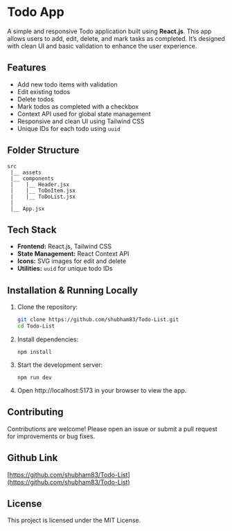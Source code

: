 # Todo App

A simple and responsive Todo application built using **React.js**. This app allows users to add, edit, delete, and mark tasks as completed. It’s designed with clean UI and basic validation to enhance the user experience.

## Features

- Add new todo items with validation
- Edit existing todos
- Delete todos
- Mark todos as completed with a checkbox
- Context API used for global state management
- Responsive and clean UI using Tailwind CSS
- Unique IDs for each todo using `uuid`

## Folder Structure

```
src
 |__ assets
 |__ components
 |    |__ Header.jsx
 |    |__ ToDoItem.jsx
 |    |__ ToDoList.jsx
 |
 |__ App.jsx

```

## Tech Stack

- **Frontend:** React.js, Tailwind CSS
- **State Management:** React Context API
- **Icons:** SVG images for edit and delete
- **Utilities:** `uuid` for unique todo IDs

## Installation & Running Locally

1. Clone the repository:

   ```bash
   git clone https://github.com/shubham83/Todo-List.git
   cd Todo-List
   ```
2. Install dependencies:

    ```
    npm install
    ```

3. Start the development server:

    ```
    npm run dev
    ```

4. Open http://localhost:5173 in your browser to view the app.

## Contributing

Contributions are welcome! Please open an issue or submit a pull request for improvements or bug fixes.

## Github Link

[https://github.com/shubham83/Todo-List](https://github.com/shubham83/Todo-List)

## License

This project is licensed under the MIT License.

